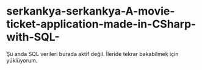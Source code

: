 # serkankya-serkankya-A-movie-ticket-application-made-in-CSharp-with-SQL-
Şu anda SQL verileri burada aktif değil. İleride tekrar bakabilmek için yüklüyorum.
